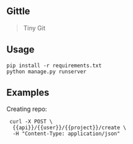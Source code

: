 Gittle
------
> Tiny Git

Usage
----- 


```
pip install -r requirements.txt
python manage.py runserver

```

Examples
--------

Creating  repo:

```
 curl -X POST \
  {{api}}/{{user}}/{{project}}/create \
  -H "Content-Type: application/json"
```
